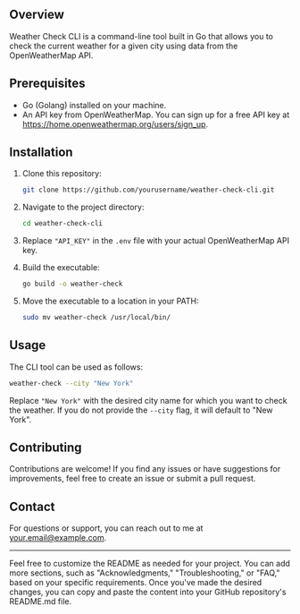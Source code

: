 
## Overview

Weather Check CLI is a command-line tool built in Go that allows you to check the current weather for a given city using data from the OpenWeatherMap API.

## Prerequisites

- Go (Golang) installed on your machine.
- An API key from OpenWeatherMap. You can sign up for a free API key at https://home.openweathermap.org/users/sign_up.

## Installation

1. Clone this repository:

   ```bash
   git clone https://github.com/yourusername/weather-check-cli.git
   ```

2. Navigate to the project directory:

   ```bash
   cd weather-check-cli
   ```

3. Replace `"API_KEY"` in the `.env` file with your actual OpenWeatherMap API key.

4. Build the executable:

   ```bash
   go build -o weather-check
   ```

5. Move the executable to a location in your PATH:

   ```bash
   sudo mv weather-check /usr/local/bin/
   ```

## Usage

The CLI tool can be used as follows:

```bash
weather-check --city "New York"
```

Replace `"New York"` with the desired city name for which you want to check the weather. If you do not provide the `--city` flag, it will default to "New York".


## Contributing

Contributions are welcome! If you find any issues or have suggestions for improvements, feel free to create an issue or submit a pull request.

## Contact

For questions or support, you can reach out to me at your.email@example.com.

---

Feel free to customize the README as needed for your project. You can add more sections, such as "Acknowledgments," "Troubleshooting," or "FAQ," based on your specific requirements. Once you've made the desired changes, you can copy and paste the content into your GitHub repository's README.md file.
